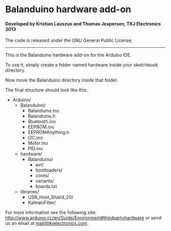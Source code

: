 # Balanduino hardware add-on
#### Developed by Kristian Lauszus and Thomas Jespersen, TKJ Electronics 2013

The code is released under the GNU General Public License.
_________

This is the Balanduino hardware add-on for the Arduino IDE.

To use it, simply create a folder named hardware inside your sketchbook directory.

Now move the Balanduino directory inside that folder.

The final structure should look like this:

* Arduino/
	* Balanduino/
		* Balanduino.ino
		* Balanduino.h
		* Bluetooth.ino
		* EEPROM.ino
		* EEPROMAnything.h
		* I2C.ino
		* Motor.ino
		* PID.ino	
	* hardware/
		* Balanduino/
			* avr/
			* bootloaders/
			* cores/
			* variants/
			* boards.txt
	* libraries/
		* USB\_Host\_Shield\_20/
		* KalmanFilter/

For more information see the following site: <http://www.arduino.cc/en/Guide/Environment#thirdpartyhardware> or send us an email at <mail@tkjelectronics.com>.